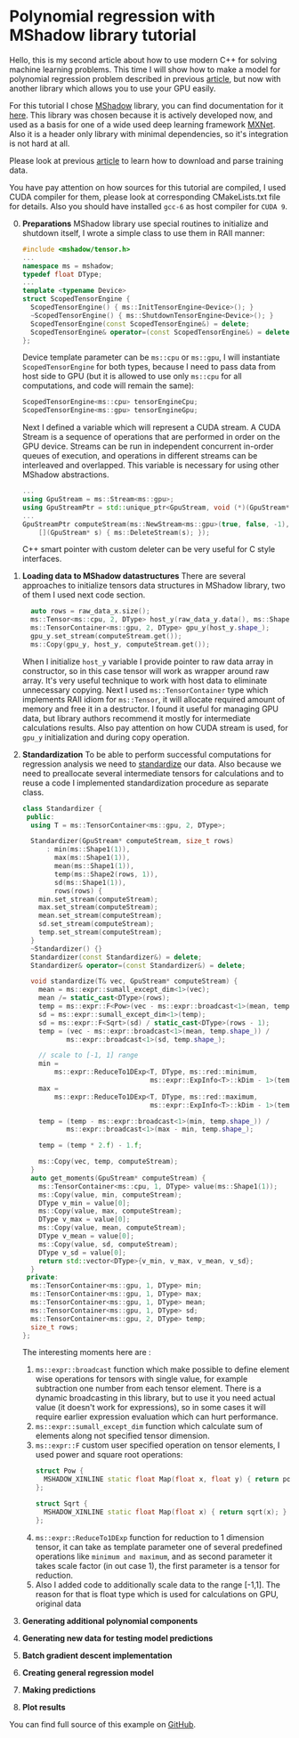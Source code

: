# Polynomial regression with MShadow library tutorial

Hello, this is my second article about how to use modern C++ for solving machine learning problems. This time I will show how to make a model for polynomial regression problem described in previous [article](https://github.com/Kolkir/mlcpp/tree/master/polynomial_regression), but now with another library which allows you to use your GPU easily.

For this tutorial I chose [MShadow](https://github.com/dmlc/mshadow) library, you can find documentation for it [here](https://github.com/dmlc/mshadow/tree/master/doc). This library was chosen because it is actively developed now, and used as a basis for one of a wide used deep learning framework [MXNet](https://mxnet.incubator.apache.org/). Also it is a header only library with minimal dependencies, so it's integration is not hard at all.

Please look at previous [article](https://github.com/Kolkir/mlcpp/tree/master/polynomial_regression) to learn how to download and parse training data. 

You have pay attention on how sources for this tutorial are compiled, I used CUDA compiler for them, please look at corresponding CMakeLists.txt file for details. Also you should have installed ``gcc-6`` as host compiler for ``CUDA 9``.

0. **Preparations**
	MShadow library use special routines to initialize and shutdown itself,  I wrote a simple class to use them in RAII manner:
	``` cpp
	#include <mshadow/tensor.h>
	...
	namespace ms = mshadow;
    typedef float DType;
	...
	template <typename Device>
	struct ScopedTensorEngine {
	  ScopedTensorEngine() { ms::InitTensorEngine<Device>(); }
	  ~ScopedTensorEngine() { ms::ShutdownTensorEngine<Device>(); }
	  ScopedTensorEngine(const ScopedTensorEngine&) = delete;
	  ScopedTensorEngine& operator=(const ScopedTensorEngine&) = delete;
	};
	```
	Device template parameter can be ``ms::cpu`` or ``ms::gpu``, I will instantiate ``ScopedTensorEngine`` for both types, because I need to pass data from host side to GPU (but it is allowed to use only ``ms::cpu`` for all computations, and code will remain the same):
	```cpp
	ScopedTensorEngine<ms::cpu> tensorEngineCpu;
	ScopedTensorEngine<ms::gpu> tensorEngineGpu;
	```
	Next I defined a variable which will represent a CUDA stream. A CUDA Stream is a sequence of operations that are performed in order on the GPU device. Streams can be run in independent concurrent in-order queues of execution, and operations in different streams can be interleaved and overlapped. This variable is necessary for using other MShadow abstractions. 
	```cpp
	...
	using GpuStream = ms::Stream<ms::gpu>;
    using GpuStreamPtr = std::unique_ptr<GpuStream, void (*)(GpuStream*)>;
    ...
    GpuStreamPtr computeStream(ms::NewStream<ms::gpu>(true, false, -1), 
        [](GpuStream* s) { ms::DeleteStream(s); });
	```
	C++ smart pointer with custom deleter can be very useful for C style interfaces.  
	
1. **Loading data to MShadow datastructures**
	There are several approaches to initialize tensors data structures in MShadow library, two of them I used next code section.
	```cpp
	  auto rows = raw_data_x.size();
	  ms::Tensor<ms::cpu, 2, DType> host_y(raw_data_y.data(), ms::Shape2(rows, 1));
	  ms::TensorContainer<ms::gpu, 2, DType> gpu_y(host_y.shape_);
	  gpu_y.set_stream(computeStream.get());
	  ms::Copy(gpu_y, host_y, computeStream.get());
	```
    When I initialize ``host_y`` variable I provide pointer to raw data array in constructor, so in this case tensor will work as wrapper around raw array. It's very useful technique to work with host data to eliminate unnecessary copying.  Next I used ``ms::TensorContainer`` type which implements RAII idiom for ``ms::Tensor``, it will allocate required amount of memory and free it in a destructor.  I found it useful for managing GPU data, but library authors recommend it mostly for intermediate calculations results. Also pay attention on how CUDA stream is used, for ``gpu_y`` initialization and during copy operation. 
    
2. **Standardization**
To be able to perform successful computations for regression analysis we need to [standardize](https://en.wikipedia.org/wiki/Feature_scaling#Standardization) our data. Also because we need to preallocate several  intermediate tensors for calculations and to reuse a code I implemented standardization procedure as separate class.
	```cpp
	class Standardizer {
	 public:
	  using T = ms::TensorContainer<ms::gpu, 2, DType>;

	  Standardizer(GpuStream* computeStream, size_t rows)
	      : min(ms::Shape1(1)),
	        max(ms::Shape1(1)),
	        mean(ms::Shape1(1)),
	        temp(ms::Shape2(rows, 1)),
	        sd(ms::Shape1(1)),
	        rows(rows) {
	    min.set_stream(computeStream);
	    max.set_stream(computeStream);
	    mean.set_stream(computeStream);
	    sd.set_stream(computeStream);
	    temp.set_stream(computeStream);
	  }
	  ~Standardizer() {}
	  Standardizer(const Standardizer&) = delete;
	  Standardizer& operator=(const Standardizer&) = delete;

	  void standardize(T& vec, GpuStream* computeStream) {
	    mean = ms::expr::sumall_except_dim<1>(vec);
	    mean /= static_cast<DType>(rows);
	    temp = ms::expr::F<Pow>(vec - ms::expr::broadcast<1>(mean, temp.shape_), 2);
	    sd = ms::expr::sumall_except_dim<1>(temp);
	    sd = ms::expr::F<Sqrt>(sd) / static_cast<DType>(rows - 1);
	    temp = (vec - ms::expr::broadcast<1>(mean, temp.shape_)) /
	           ms::expr::broadcast<1>(sd, temp.shape_);

	    // scale to [-1, 1] range
	    min =
	        ms::expr::ReduceTo1DExp<T, DType, ms::red::minimum,
	                                ms::expr::ExpInfo<T>::kDim - 1>(temp, DType(1));
	    max =
	        ms::expr::ReduceTo1DExp<T, DType, ms::red::maximum,
	                                ms::expr::ExpInfo<T>::kDim - 1>(temp, DType(1));

	    temp = (temp - ms::expr::broadcast<1>(min, temp.shape_)) /
	           ms::expr::broadcast<1>(max - min, temp.shape_);

	    temp = (temp * 2.f) - 1.f;

	    ms::Copy(vec, temp, computeStream);
	  }
	  auto get_moments(GpuStream* computeStream) {
	    ms::TensorContainer<ms::cpu, 1, DType> value(ms::Shape1(1));
	    ms::Copy(value, min, computeStream);
	    DType v_min = value[0];
	    ms::Copy(value, max, computeStream);
	    DType v_max = value[0];
	    ms::Copy(value, mean, computeStream);
	    DType v_mean = value[0];
	    ms::Copy(value, sd, computeStream);
	    DType v_sd = value[0];
	    return std::vector<DType>{v_min, v_max, v_mean, v_sd};
	  }
	 private:
	  ms::TensorContainer<ms::gpu, 1, DType> min;
	  ms::TensorContainer<ms::gpu, 1, DType> max;
	  ms::TensorContainer<ms::gpu, 1, DType> mean;
	  ms::TensorContainer<ms::gpu, 1, DType> sd;
	  ms::TensorContainer<ms::gpu, 2, DType> temp;
	  size_t rows;
	};
	``` 
	The interesting moments here are :
	1.  ``ms::expr::broadcast`` function which make possible to define element wise operations for tensors with single value, for example subtraction one number from each tensor element. There is a dynamic broadcasting in this library, but to use it you need actual value (it doesn't work for expressions), so in some cases it will require earlier expression evaluation which can hurt performance.
	2.  ``ms::expr::sumall_except_dim`` function which calculate sum of elements along not specified tensor dimension. 
	3.  ``ms::expr::F`` custom user specified operation on tensor elements, I used power and square root operations:
		```cpp
		struct Pow {
		  MSHADOW_XINLINE static float Map(float x, float y) { return pow(x, y); }
		};
		
		struct Sqrt {
		  MSHADOW_XINLINE static float Map(float x) { return sqrt(x); }
		};
		```
	4.  ``ms::expr::ReduceTo1DExp`` function for reduction to 1 dimension tensor, it can take as template parameter one of several predefined operations like ``minimum and maximum``, and as second parameter it takes scale factor (in out case 1), the first parameter is a tensor for reduction.
	5. Also I added code to additionally scale data to the range [-1,1]. The reason for that is float type which is used for calculations on GPU, original data  
   
3. **Generating additional polynomial components**


4. **Generating new data for testing model predictions**

5. **Batch gradient descent implementation**
 
6. **Creating general regression model**
    
7. **Making predictions**
   
8. **Plot results**

    
You can find full source of this example on [GitHub](https://github.com/Kolkir/mlcpp).
<!--stackedit_data:
eyJoaXN0b3J5IjpbMTk2NDc3MTEzOSwtMTcxMzQxNzgwLDE1ND
U4NTg0ODcsLTE2NTk0MjkyMyw3NTA2NzAyMTIsMTQ3NTk0ODI4
MiwxNjgyNzE1NjcyLC0xMjA4ODgyNDA3LDE5NzMzNTI5NDksMj
cyODUzMTExLC0xNDE0NzM5MTUsODEyNjEyMDk0LDE3MDcyMzY2
MTMsLTk2OTU2NTcxMCw2ODMwMTA4NCwxMTc3MTg2NjY5LDE5OT
k3MDI3NjIsMTUyOTY0MjY0NywtMTczNjQ4NzI0OCwtMTcyOTk3
NjY1N119
-->